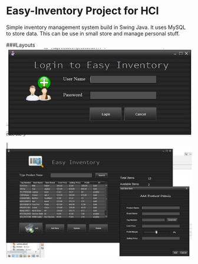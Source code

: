 # Easy-Inventory Project for HCI
Simple inventory management system build in Swing Java. It uses MySQL to store data. This can be use in small store and manage personal stuff.

###Layouts
![Main page](https://github.com/ureshan2011/Easy-Inventory/blob/master/imgs/Capture21.JPG)

| ![Login page](https://github.com/ureshan2011/Easy-Inventory/blob/master/imgs/Capture22.JPG) 
